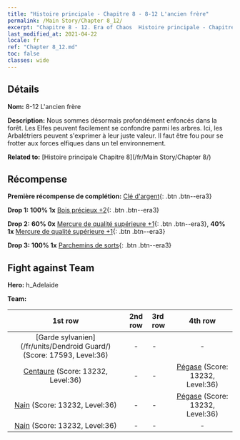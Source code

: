 ```yaml
---
title: "Histoire principale - Chapitre 8 - 8-12 L'ancien frère"
permalink: /Main Story/Chapter 8_12/
excerpt: "Chapitre 8 - 12. Era of Chaos  Histoire principale - Chapitre 8_12. 8-12 L'ancien frère"
last_modified_at: 2021-04-22
locale: fr
ref: "Chapter 8_12.md"
toc: false
classes: wide
---
```


## Détails

 **Nom:** 8-12 L'ancien frère

 **Description:** Nous sommes désormais profondément enfoncés dans la forêt. Les Elfes peuvent facilement se confondre parmi les arbres. Ici, les Arbalétriers peuvent s'exprimer à leur juste valeur. Il faut être fou pour se frotter aux forces elfiques dans un tel environnement.

 **Related to:** [Histoire principale Chapitre 8](/fr/Main Story/Chapter 8/)

## Récompense

 **Première récompense de complétion:** [Clé d'argent](/ItemsFR/con_693/){: .btn .btn--era3}

 **Drop 1:** **100% 1x** [Bois précieux +2](/ItemsFR/mat_27/){: .btn .btn--era3}

 **Drop 2:** **60% 0x** [Mercure de qualité supérieure +1](/ItemsFR/mat_21/){: .btn .btn--era3}, **40% 1x** [Mercure de qualité supérieure +1](/ItemsFR/mat_21/){: .btn .btn--era3}

 **Drop 3:** **100% 1x** [Parchemins de sorts](/ItemsFR/con_694/){: .btn .btn--era3}


## Fight against Team
 **Hero:** h_Adelaide

 **Team:**


  | 1st row | 2nd row | 3rd row | 4th row |
  |:----:|:----:|:----|:----:|
  | [Garde sylvanien](/fr/units/Dendroid Guard/) (Score: 17593, Level:36)  | - | - | - |
  | [Centaure](/fr/units/Centaur/) (Score: 13232, Level:36)  | - | - | [Pégase](/fr/units/Pegasus/) (Score: 13232, Level:36)  |
  | [Nain](/fr/units/Dwarf/) (Score: 13232, Level:36)  | - | - | [Pégase](/fr/units/Pegasus/) (Score: 13232, Level:36)  |
  | [Nain](/fr/units/Dwarf/) (Score: 13232, Level:36)  | - | - | - |


